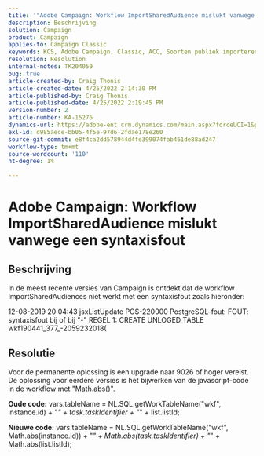 ```yaml
---
title: '"Adobe Campaign: Workflow ImportSharedAudience mislukt vanwege syntaxisfout'''
description: Beschrijving
solution: Campaign
product: Campaign
applies-to: Campaign Classic
keywords: KCS, Adobe Campaign, Classic, ACC, Soorten publiek importeren, syntaxisfout
resolution: Resolution
internal-notes: TK204050
bug: true
article-created-by: Craig Thonis
article-created-date: 4/25/2022 2:14:30 PM
article-published-by: Craig Thonis
article-published-date: 4/25/2022 2:19:45 PM
version-number: 2
article-number: KA-15276
dynamics-url: https://adobe-ent.crm.dynamics.com/main.aspx?forceUCI=1&pagetype=entityrecord&etn=knowledgearticle&id=19d73c03-a2c4-ec11-a7b6-0022480a1ec2
exl-id: d985aece-bb05-4f5e-97d6-2fdae178e260
source-git-commit: e8f4ca2dd578944d4fe399074fab461de88ad247
workflow-type: tm+mt
source-wordcount: '110'
ht-degree: 1%

---
```


# Adobe Campaign: Workflow ImportSharedAudience mislukt vanwege een syntaxisfout

## Beschrijving


In de meest recente versies van Campaign is ontdekt dat de workflow ImportSharedAudiences niet werkt met een syntaxisfout zoals hieronder:

12-08-2019 20:04:43 jsxListUpdate PGS-220000 PostgreSQL-fout: FOUT: syntaxisfout bij of bij &quot;-&quot; REGEL 1: CREATE UNLOGED TABLE wkf190441_377_-2059232018(                                            


## Resolutie


Voor de permanente oplossing is een upgrade naar 9026 of hoger vereist. De oplossing voor eerdere versies is het bijwerken van de javascript-code in de workflow met &quot;Math.abs()&quot;.

<b>Oude code:</b>
vars.tableName = NL.SQL.getWorkTableName(&quot;wkf&quot;, instance.id) + &quot;_&quot; + task.taskIdentifier + &quot;_&quot; + list.listId;

<b>Nieuwe code:</b>
vars.tableName = NL.SQL.getWorkTableName(&quot;wkf&quot;, Math.abs(instance.id)) + &quot;_&quot; + Math.abs(task.taskIdentifier) + &quot;_&quot; + Math.abs(list.listId);
